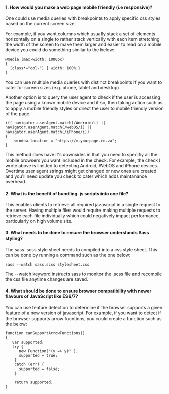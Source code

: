 #### 1. How would you make a web page mobile friendly (i.e responsive)?

One could use media queries with breakpoints to apply specific css styles based on the current screen size.

For example, if you want columns which usually stack a set of elements horizontally on a single to rather stack vertically with each item 
stretching the width of the screen to make them larger and easier to read on a mobile device you could do something similar to the below:

```
@media (max-width: 1000px) 
{ 
  [class*="col-"] { width: 100%;}
}
```

You can use multiple media queries with distinct breakpoints if you want to cater for screen sizes (e.g. phone, tablet and desktop)

Another option is to query the user agent to check if the user is accessing the page using a known mobile device and if so, then taking 
action such as to apply a mobile friendly styles or direct the user to mobile friendly version of the page.

```
if( navigator.userAgent.match(/Android/i) || navigator.userAgent.match(/webOS/i) || navigator.userAgent.match(/iPhone/i))
{
    window.location = "https://m.yourpage.co.za";
}
```

This method does have it's downsides in that you need to specifiy all the mobile browsers you want included in the check. 
For example, the check I wrote above is limitted to detecting Android, WebOS and iPhone devices. Overtime user agent strings might get
changed or new ones are created and you'll need update you check to cater which adds maintanance overhead. 



#### 2. What is the benefit of bundling .js scripts into one file?

This enables clients to retrieve all required javascript in a single request to the server. Having multiple files would require 
making multiple requests to retrieve each file individually which could negatively impact performance, particularly on high volume site. 



#### 3. What needs to be done to ensure the browser understands Sass styling?

The sass .scss style sheet needs to compiled into a css style sheet. This can be done by running a command such as the one below:

```
sass --watch sass.scss stylesheet.css
```

The --watch keyword instructs sass to monitor the .scss file and recompile the css file anytime changes are saved.



#### 4. What should be done to ensure browser compatibility with newer flavours of JavaScript like ES6/7?

You can use feature detection to determine if the browser supports a given feature of a new version of javascript. For example, 
if you want to detect if the browser supports arrow fucntions, you could create a function such as the below:

```
function canSupportArrowFunctions()
{
   var supported;
   try {
      new Function("(y => y)" );
      supported = true;
    }
    catch (err) {
      supported = false;
    }
    
    return supported;
}
```
